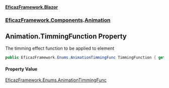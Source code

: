 #### [EficazFramework.Blazor](EficazFrameworkBlazor.md 'EficazFramework Blazor')
### [EficazFramework.Components](EficazFrameworkBlazor.md#EficazFramework_Components 'EficazFramework.Components').[Animation](Animation.md 'EficazFramework.Components.Animation')
## Animation.TimmingFunction Property
The timming effect function to be applied to element  
```csharp
public EficazFramework.Enums.AnimationTimmingFunc TimmingFunction { get; set; }
```
#### Property Value
[EficazFramework.Enums.AnimationTimmingFunc](https://docs.microsoft.com/en-us/dotnet/api/EficazFramework.Enums.AnimationTimmingFunc 'EficazFramework.Enums.AnimationTimmingFunc')
